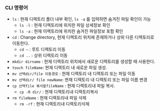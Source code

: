 ### CLI 명령어

- `ls` : 현재 디렉토리 폴더 내부 확인, `ls -a` 를 입력하면 숨겨진 파일 확인이 가능
  - `ls -l` : 현재 디렉토리에 위치한 파일 상세정보 확인
  - `ls -a` : 현재 이렉토리에 위치한 숨겨진 파일정보 포함 확인
- `cd` : Change directory, 현재 디렉토리 위치에 존재하거나 상위 다른 디렉토리로 이동한다.
  - `cd ~` : 루트 디렉토리 이동
  - `cd ..` : 상위 디렉토리 이동
- `mkdir dirname` : 현재 디렉토리 위치에서 새로운 디렉토리를 생성할 때 사용한다.
- `touch fileName`: 현재 디렉토리 내 새로운 파일 생성.
- `mv 선택dir/file 이동경로` : 현재 디렉토리 내 디렉토리 또는 파일 이동
- `mv 선택dir/ file newName`: 현재 디렉토리 내 디렉토리 또는 파일 이름 변경
- `cp 선택file 복사할fileName` : 현재 디렉토리내 파일 복사.
  - `cp -R dir/`  :  현재 디렉토리내 디렉토리복사
- `rm fileName` : 현재 디렉토리내 파일 삭제
  - `rm -rf` : 현재 디렉토리내 디렉토리삭제